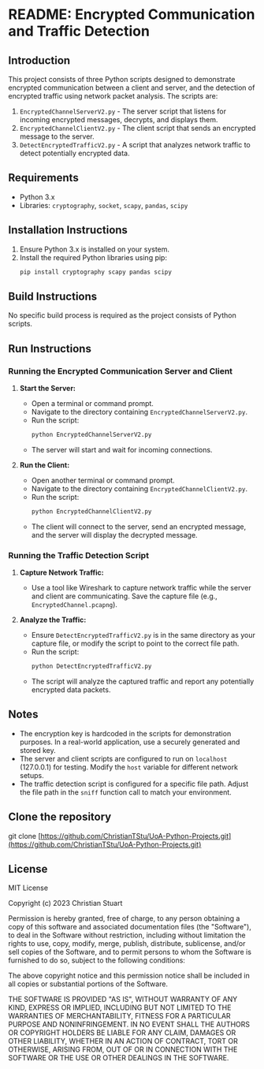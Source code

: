 # README: Encrypted Communication and Traffic Detection

## Introduction
This project consists of three Python scripts designed to demonstrate encrypted communication between a client and server, and the detection of encrypted traffic using network packet analysis. The scripts are:
1. `EncryptedChannelServerV2.py` - The server script that listens for incoming encrypted messages, decrypts, and displays them.
2. `EncryptedChannelClientV2.py` - The client script that sends an encrypted message to the server.
3. `DetectEncryptedTrafficV2.py` - A script that analyzes network traffic to detect potentially encrypted data.

## Requirements
- Python 3.x
- Libraries: `cryptography`, `socket`, `scapy`, `pandas`, `scipy`

## Installation Instructions
1. Ensure Python 3.x is installed on your system.
2. Install the required Python libraries using pip:
   ```bash
   pip install cryptography scapy pandas scipy
   ```

## Build Instructions
No specific build process is required as the project consists of Python scripts.

## Run Instructions
### Running the Encrypted Communication Server and Client
1. **Start the Server:**
   - Open a terminal or command prompt.
   - Navigate to the directory containing `EncryptedChannelServerV2.py`.
   - Run the script:
     ```bash
     python EncryptedChannelServerV2.py
     ```
   - The server will start and wait for incoming connections.

2. **Run the Client:**
   - Open another terminal or command prompt.
   - Navigate to the directory containing `EncryptedChannelClientV2.py`.
   - Run the script:
     ```bash
     python EncryptedChannelClientV2.py
     ```
   - The client will connect to the server, send an encrypted message, and the server will display the decrypted message.

### Running the Traffic Detection Script
1. **Capture Network Traffic:**
   - Use a tool like Wireshark to capture network traffic while the server and client are communicating. Save the capture file (e.g., `EncryptedChannel.pcapng`).

2. **Analyze the Traffic:**
   - Ensure `DetectEncryptedTrafficV2.py` is in the same directory as your capture file, or modify the script to point to the correct file path.
   - Run the script:
     ```bash
     python DetectEncryptedTrafficV2.py
     ```
   - The script will analyze the captured traffic and report any potentially encrypted data packets.

## Notes
- The encryption key is hardcoded in the scripts for demonstration purposes. In a real-world application, use a securely generated and stored key.
- The server and client scripts are configured to run on `localhost` (127.0.0.1) for testing. Modify the `host` variable for different network setups.
- The traffic detection script is configured for a specific file path. Adjust the file path in the `sniff` function call to match your environment.

## Clone the repository
git clone [https://github.com/ChristianTStu/UoA-Python-Projects.git](https://github.com/ChristianTStu/UoA-Python-Projects.git)

## License

MIT License

Copyright (c) 2023 Christian Stuart

Permission is hereby granted, free of charge, to any person obtaining a copy
of this software and associated documentation files (the "Software"), to deal
in the Software without restriction, including without limitation the rights
to use, copy, modify, merge, publish, distribute, sublicense, and/or sell
copies of the Software, and to permit persons to whom the Software is
furnished to do so, subject to the following conditions:

The above copyright notice and this permission notice shall be included in all
copies or substantial portions of the Software.

THE SOFTWARE IS PROVIDED "AS IS", WITHOUT WARRANTY OF ANY KIND, EXPRESS OR
IMPLIED, INCLUDING BUT NOT LIMITED TO THE WARRANTIES OF MERCHANTABILITY,
FITNESS FOR A PARTICULAR PURPOSE AND NONINFRINGEMENT. IN NO EVENT SHALL THE
AUTHORS OR COPYRIGHT HOLDERS BE LIABLE FOR ANY CLAIM, DAMAGES OR OTHER
LIABILITY, WHETHER IN AN ACTION OF CONTRACT, TORT OR OTHERWISE, ARISING FROM,
OUT OF OR IN CONNECTION WITH THE SOFTWARE OR THE USE OR OTHER DEALINGS IN THE
SOFTWARE.
